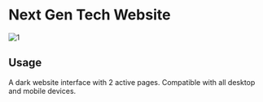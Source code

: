 # Next Gen Tech Website

![1](https://user-images.githubusercontent.com/95723185/164282145-18aeb844-bb2c-4200-b9f3-232b8ead676f.png)

## Usage
A dark website interface with 2 active pages. Compatible with all desktop and mobile devices.
